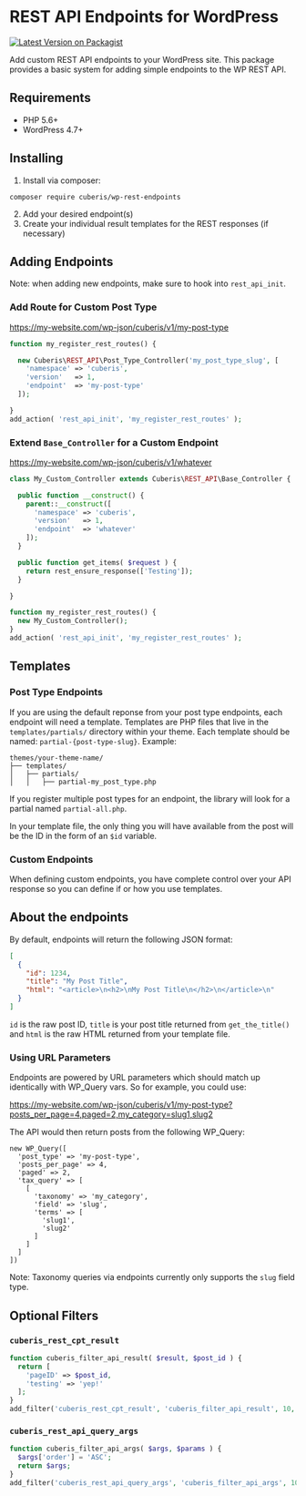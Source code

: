 # REST API Endpoints for WordPress

[![Latest Version on Packagist](https://img.shields.io/packagist/v/cuberis/wp-rest-endpoints.svg?style=flat-square)](https://packagist.org/packages/cuberis/wp-rest-endpoints)

Add custom REST API endpoints to your WordPress site. This package provides a basic system for adding simple endpoints to the WP REST API.

## Requirements

- PHP 5.6+
- WordPress 4.7+

## Installing

1. Install via composer:

```
composer require cuberis/wp-rest-endpoints
```

2. Add your desired endpoint(s)
3. Create your individual result templates for the REST responses (if necessary)

## Adding Endpoints

Note: when adding new endpoints, make sure to hook into `rest_api_init`.

### Add Route for Custom Post Type

https://my-website.com/wp-json/cuberis/v1/my-post-type

```php
function my_register_rest_routes() {

  new Cuberis\REST_API\Post_Type_Controller('my_post_type_slug', [
    'namespace' => 'cuberis',
    'version'   => 1,
    'endpoint'  => 'my-post-type'
  ]);

}
add_action( 'rest_api_init', 'my_register_rest_routes' );
```

### Extend `Base_Controller` for a Custom Endpoint

https://my-website.com/wp-json/cuberis/v1/whatever

```php
class My_Custom_Controller extends Cuberis\REST_API\Base_Controller {

  public function __construct() {
    parent::__construct([
      'namespace' => 'cuberis',
      'version'   => 1,
      'endpoint'  => 'whatever'
    ]);
  }

  public function get_items( $request ) {
    return rest_ensure_response(['Testing']);
  }

}

function my_register_rest_routes() {
  new My_Custom_Controller();
}
add_action( 'rest_api_init', 'my_register_rest_routes' );
```

## Templates

### Post Type Endpoints

If you are using the default reponse from your post type endpoints, each endpoint will need a template. Templates are PHP files that live in the `templates/partials/` directory within your theme. Each template should be named: `partial-{post-type-slug}`. Example:

```shell
themes/your-theme-name/
├── templates/
│   ├── partials/
│   │   ├── partial-my_post_type.php
```

If you register multiple post types for an endpoint, the library will look for a partial named `partial-all.php`.

In your template file, the only thing you will have available from the post will be the ID in the form of an `$id` variable.

### Custom Endpoints

When defining custom endpoints, you have complete control over your API response so you can define if or how you use templates.

## About the endpoints

By default, endpoints will return the following JSON format:

```json
[
  {
    "id": 1234,
    "title": "My Post Title",
    "html": "<article>\n<h2>\nMy Post Title\n</h2>\n</article>\n"
  }
]
```

`id` is the raw post ID, `title` is your post title returned from `get_the_title()` and `html` is the raw HTML returned from your template file.

### Using URL Parameters

Endpoints are powered by URL parameters which should match up identically with WP_Query vars. So for example, you could use:

https://my-website.com/wp-json/cuberis/v1/my-post-type?posts_per_page=4,paged=2,my_category=slug1,slug2

The API would then return posts from the following WP_Query:

```
new WP_Query([
  'post_type' => 'my-post-type',
  'posts_per_page' => 4,
  'paged' => 2,
  'tax_query' => [
    [
      'taxonomy' => 'my_category',
      'field' => 'slug',
      'terms' => [
        'slug1',
        'slug2'
      ]
    ]
  ]
])
```

Note: Taxonomy queries via endpoints currently only supports the `slug` field type.

## Optional Filters

### `cuberis_rest_cpt_result`

```php
function cuberis_filter_api_result( $result, $post_id ) {
  return [
    'pageID' => $post_id,
    'testing' => 'yep!'
  ];
}
add_filter('cuberis_rest_cpt_result', 'cuberis_filter_api_result', 10, 2);
```

### `cuberis_rest_api_query_args`

```php
function cuberis_filter_api_args( $args, $params ) {
  $args['order'] = 'ASC';
  return $args;
}
add_filter('cuberis_rest_api_query_args', 'cuberis_filter_api_args', 10, 2);
```